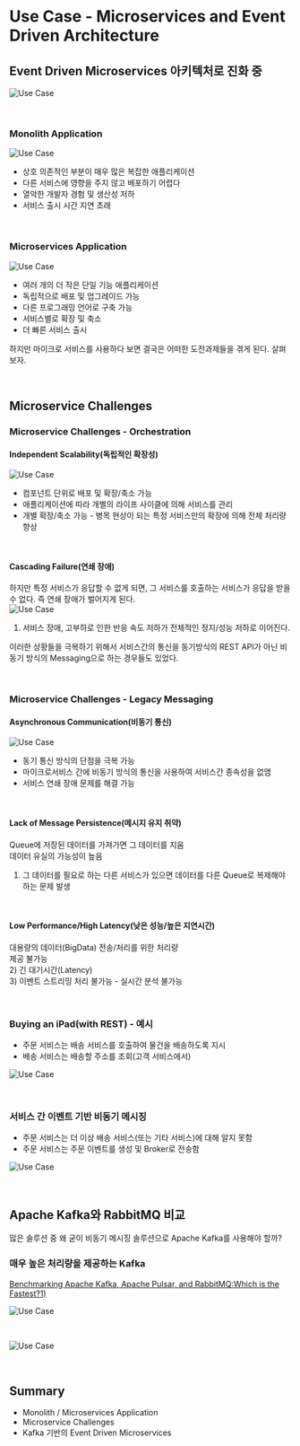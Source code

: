 # Use Case - Microservices and Event Driven Architecture

## Event Driven Microservices 아키텍처로 진화 중
![Use Case](../images/21.Use%20Cases10.PNG)

<br>

### Monolith Application
![Use Case](../images/22.Use%20Cases11.PNG)  
* 상호 의존적인 부분이 매우 많은 복잡한 애플리케이션
* 다른 서비스에 영향을 주지 않고 배포하기 어렵다
* 열악한 개발자 경험 및 생산성 저하
* 서비스 출시 시간 지연 초래

<br>

### Microservices Application
![Use Case](../images/23.Use%20Cases12.PNG)  
* 여러 개의 더 작은 단일 기능 애플리케이션
* 독립적으로 배포 및 업그레이드 가능
* 다른 프로그래밍 언어로 구축 가능
* 서비스별로 확장 및 축소
* 더 빠른 서비스 출시

하지만 마이크로 서비스를 사용하다 보면 결국은 어떠한 도전과제들을 겪게 된다. 살펴보자.

<br>

## Microservice Challenges

### Microservice Challenges - Orchestration

#### Independent Scalability(독립적인 확장성)
![Use Case](../images/24.Use%20Cases13.PNG)  
* 컴포넌트 단위로 배포 및 확장/축소 가능
* 애플리케이션에 따라 개별의 라이프 사이클에 의해 서비스를 관리
* 개별 확장/축소 가능 - 병목 현상이 되는 특정 서비스만의 확장에 의해 전체 처리량 향상

<br>

#### Cascading Failure(연쇄 장애)
하지만 특정 서비스가 응답할 수 없게 되면, 그 서비스를 호출하는 서비스가 응답을 받을 수 없다. 즉 연쇄 장애가 벌어지게 된다.  
![Use Case](../images/25.Use%20Cases14.PNG)  
1) 서비스 장애, 고부하로 인한 반응 속도 저하가 전체적인 정지/성능 저하로 이어진다.

이러한 상황들을 극복하기 위해서 서비스간의 통신을 동기방식의 REST API가 아닌 비동기 방식의 Messaging으로 하는 경우들도 있었다.

<br>

### Microservice Challenges - Legacy Messaging

#### Asynchronous Communication(비동기 통신)
![Use Case](../images/26.Use%20Cases15.PNG)  
* 동기 통신 방식의 단점을 극복 가능
* 마이크로서비스 간에 비동기 방식의 통신을 사용하여 서비스간 종속성을 없앰
* 서비스 연쇄 장애 문제를 해결 가능

<br>

#### Lack of Message Persistence(메시지 유지 취약)
Queue에 저장된 데이터를 가져가면 그 데이터를 지움  
데이터 유실의 가능성이 높음  
1) 그 데이터를 필요로 하는 다른 서비스가 있으면 데이터를 다른 Queue로 복제해야 하는 문제 발생

<br>

#### Low Performance/High Latency(낮은 성능/높은 지연시간)
대용량의 데이터(BigData) 전송/처리를 위한 처리량  
제공 불가능  
2) 긴 대기시간(Latency)  
3) 이벤트 스트리밍 처리 불가능 - 실시간 분석 불가능  

<br>

### Buying an iPad(with REST) - 예시
* 주문 서비스는 배송 서비스를 호출하여 물건을 배송하도록 지시
* 배송 서비스는 배송할 주소를 조회(고객 서비스에서)

![Use Case](../images/27.Use%20Cases16.PNG)  
 
<br>

### 서비스 간 이벤트 기반 비동기 메시징
* 주문 서비스는 더 이상 배송 서비스(또는 기타 서비스)에 대해 알지 못함
* 주문 서비스는 주문 이벤트를 생성 및 Broker로 전송함

![Use Case](../images/28.Use%20Cases17.PNG)  

<br>

## Apache Kafka와 RabbitMQ 비교
많은 솔루션 중 왜 굳이 비동기 메시징 솔루션으로 Apache Kafka를 사용해야 할까?
### 매우 높은 처리량을 제공하는 Kafka
[Benchmarking Apache Kafka, Apache Pulsar, and RabbitMQ:Which is the Fastest?1)](https://www.confluent.io/blog/kafka-fastest-messaging-system/?utm_medium=sem&utm_source=google&utm_campaign=ch.sem_br.nonbrand_tp.prs_tgt.kafka_mt.mbm_rgn.apac_lng.eng_dv.all_con.kafka-rabbitMQ&utm_term=%2Bkafka%20%2Brabbitmq&creative=&device=c&placement=&gclid=CjwKCAjw3_KIBhA2EiwAaAAliiwLNAaE01pbjuDTGvedQ9G9qPJO-fyKJhHvGIxDq0s9RZ3oU2P9IRoCvT0QAvD_BwE)

![Use Case](../images/29.Use%20Cases18.PNG)

<br>

![Use Case](../images/30.Use%20Cases19.PNG)

<br>

## Summary
* Monolith / Microservices Application
* Microservice Challenges
* Kafka 기반의 Event Driven Microservices